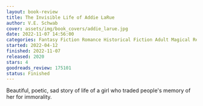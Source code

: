 ```yaml
---
layout: book-review
title: The Invisible Life of Addie LaRue
author: V.E. Schwab
cover: assets/img/book_covers/addie_larue.jpg
date: 2022-11-07 14:56:00
categories: Fantasy Fiction Romance Historical Fiction Adult Magical Realism Contemporary
started: 2022-04-12
finished: 2022-11-07
released: 2020
stars: 4
goodreads_review: 175101
status: Finished
---
```


Beautiful, poetic, sad story of life of a girl who traded people's memory of her for immorality.